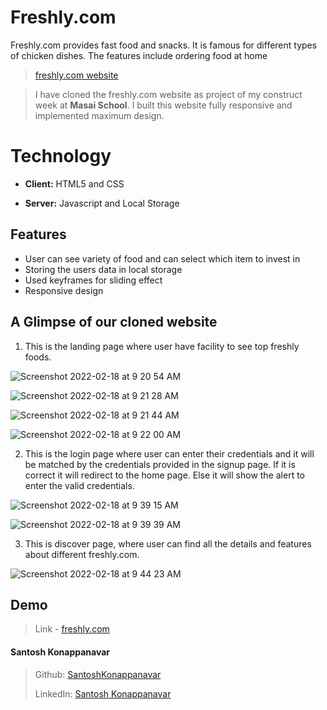 # Freshly.com
Freshly.com  provides fast food and snacks. It is famous for different types of chicken dishes. The features include ordering food at home






> [freshly.com website](https://www.freshly.com/)
 
> I have cloned the freshly.com website as project of my construct week at **Masai School**.
> I built this website fully responsive and implemented maximum design.
 
  
# Technology


- **Client:** HTML5 and CSS

- **Server:** Javascript and Local Storage




  
## Features

-  User can see variety of food and can select which item to invest in
-  Storing the users data in local storage
-  Used keyframes for sliding effect
-  Responsive design




## A Glimpse of our cloned website

   1. This is the landing page where user have facility to see top freshly foods.


![Screenshot 2022-02-18 at 9 20 54 AM](https://user-images.githubusercontent.com/92449229/154615220-0da51204-4f02-41cb-b3b5-4f7098ff1624.png)
 
![Screenshot 2022-02-18 at 9 21 28 AM](https://user-images.githubusercontent.com/92449229/154615228-95c514b0-ca4b-41a6-808e-a5542f9378e2.png)
    
![Screenshot 2022-02-18 at 9 21 44 AM](https://user-images.githubusercontent.com/92449229/154615234-6e182905-81cb-4ab3-8567-64949d674cad.png)
  
![Screenshot 2022-02-18 at 9 22 00 AM](https://user-images.githubusercontent.com/92449229/154615245-a78dff5e-b3ff-4654-be76-a7db3801ddf5.png)

 


   2. This is the login page where user can enter their credentials and it will be matched by the credentials provided in the signup page. If it is correct it will redirect to the home page. Else it will show the alert to enter the valid credentials. 
    
![Screenshot 2022-02-18 at 9 39 15 AM](https://user-images.githubusercontent.com/92449229/154616010-1ffa9604-3dc4-4884-a646-f0cf7b47e960.png)


![Screenshot 2022-02-18 at 9 39 39 AM](https://user-images.githubusercontent.com/92449229/154616020-6060248d-f180-45c4-8013-090522317e88.png)


   3. This is discover page, where user can find all the details and features about different freshly.com.
   
![Screenshot 2022-02-18 at 9 44 23 AM](https://user-images.githubusercontent.com/92449229/154616450-27b450ac-1f57-4d92-9c40-5b3f428233d0.png)
 
   
    
  

  
## Demo

>Link - [freshly.com](https://santosh-konappanavar.github.io/Freshly.com/)


#### Santosh Konappanavar
> Github: [SantoshKonappanavar](https://github.com/SantoshKonappanavar)
> 
> LinkedIn: [Santosh Konappanavar](https://www.linkedin.com/in/santosh-konappanavar/) 
